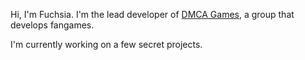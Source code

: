 Hi, I'm Fuchsia. I'm the lead developer of [DMCA Games](https://github.com/DMCA-Games), a group that develops fangames.

I'm currently working on a few secret projects.
